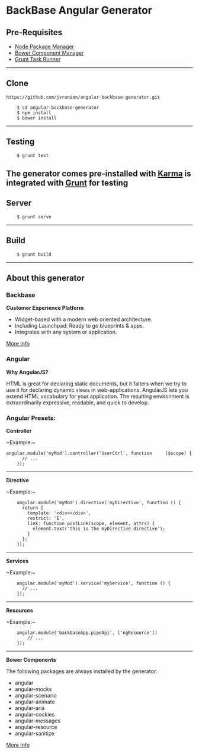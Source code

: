 # BackBase Angular Generator
## Pre-Requisites

* [Node Package Manager](https://www.npmjs.com/)
* [Bower Component Manager](http://bower.io)
* [Grunt Task Runner](http://gruntjs.com)

---


## Clone

```
https://github.com/jvrunion/angular-backbase-generator.git
```

```
	$ cd angular-backbase-generator
	$ npm install
	$ bower install
```

---


## Testing
	
```
	$ grunt test
```

The generator comes pre-installed with [Karma](http://karma-runner.github.io/0.12/index.html) is integrated with [Grunt](http://www.gruntjs.com) for testing
---


## Server

```
	$ grunt serve
```

---


## Build

```
	$ grunt build
```

---


## About this generator

### Backbase 
**Customer Experience Platform**

* Widget-based with a modern web oriented architecture.
* Including Launchpad: Ready to go blueprints & apps.
* Integrates with any system or application.

[More Info](http://www.backbase.com/home)

### Angular
**Why AngularJS?**

HTML is great for declaring static documents, but it falters when we try to use it for declaring dynamic views in web-applications. AngularJS lets you extend HTML vocabulary for your application. The resulting environment is extraordinarily expressive, readable, and quick to develop.

### Angular Presets:

**Controller**

~Example:~

```
angular.module('myMod').controller('UserCtrl', function 	($scope) {
	  // ...
	});
```

---

**Directive**

~Example:~

```
	angular.module('myMod').directive('myDirective', function () {
	  return {
	    template: '<div></div>',
	    restrict: 'E',
	    link: function postLink(scope, element, attrs) {
	      element.text('this is the myDirective directive');
	    }
	  };
	});
```

---

**Services**

~Example:~

```
	angular.module('myMod').service('myService', function () {
	  // ...
	});
```

---

**Resources**

~Example:~

```
	angular.module('backbaseApp.pipeApi', ['ngResource'])
		// ...
	});
```

---

**Bower Components**

The following packages are always installed by the generator:

* angular
* angular-mocks
* angular-scenario
* angular-animate
* angular-aria
* angular-cookies
* angular-messages
* angular-resource
* angular-sanitize

[More Info](https://angularjs.org/)
